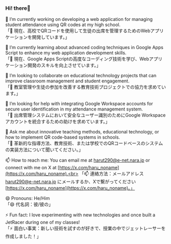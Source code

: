 ### Hi! there👋
🔭 I’m currently working on developing a web application for managing student attendance using QR codes at my high school.<br>
「🔭 現在、高校でQRコードを使用して生徒の出席を管理するためのWebアプリケーションを開発しています。」

🌱 I’m currently learning about advanced coding techniques in Google Apps Script to enhance my web application development skills.<br>
「🌱 現在、Google Apps Scriptの高度なコーディング技術を学び、Webアプリケーション開発のスキルを向上させています。」

👯 I’m looking to collaborate on educational technology projects that can improve classroom management and student engagement.<br>
「👯 教室管理や生徒の参加を改善する教育技術プロジェクトでの協力を求めています。」

🤔 I’m looking for help with integrating Google Workspace accounts for secure user identification in my attendance management system.<br>
「🤔 出席管理システムにおいて安全なユーザー識別のためにGoogle Workspaceアカウントを統合するための助けを求めています。」

💬 Ask me about innovative teaching methods, educational technology, or how to implement QR code-based systems in schools.<br>
「💬 革新的な指導方法、教育技術、または学校でのQRコードベースのシステムの実装方法について聞いてください。」

📫 How to reach me: You can email me at harut290@e-net.nara.jp or connect with me on X at [https://x.com/haru_noname](https://x.com/haru_noname).<br>
「📫 連絡方法：メールアドレス harut290@e-net.nara.jp にメールするか、Xで繋がってください [https://x.com/haru_noname](https://x.com/haru_noname)。」

😄 Pronouns: He/Him<br>
「😄 代名詞：彼/彼の」

⚡ Fun fact: I love experimenting with new technologies and once built a JetRacer during one of my classes!<br>
「⚡ 面白い事実：新しい技術を試すのが好きで、授業の中でジェットレーサーを作成しました！」
